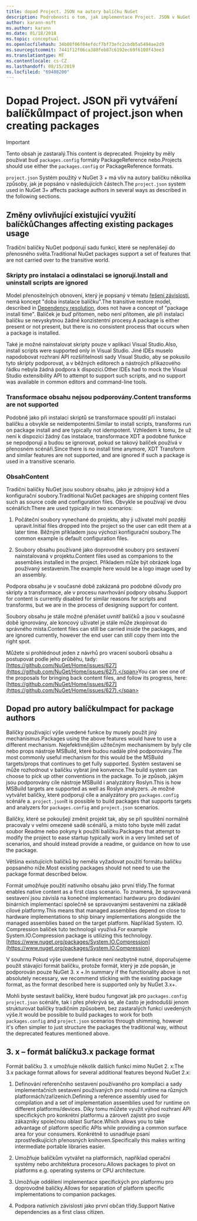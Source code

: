 ```yaml
---
title: dopad Project. JSON na autory balíčku NuGet
description: Podrobnosti o tom, jak implementace Project. JSON v NuGet 3. x ovlivňuje autory balíčků, jako jsou nepodporované funkce, obsah a formát balíčku.
author: karann-msft
ms.author: karann
ms.date: 01/18/2018
ms.topic: conceptual
ms.openlocfilehash: 34b08f06f04efdcf7bf73efc2cbdb5a5494ae2d9
ms.sourcegitcommit: 7441f12f06ca380feb87c6192ec69f6108f43ee3
ms.translationtype: MT
ms.contentlocale: cs-CZ
ms.lasthandoff: 08/15/2019
ms.locfileid: "69488200"
---
```

# <a name="impact-of-projectjson-when-creating-packages"></a><span data-ttu-id="0d973-103">Dopad Project. JSON při vytváření balíčků</span><span class="sxs-lookup"><span data-stu-id="0d973-103">Impact of project.json when creating packages</span></span>

> [!Important]
> <span data-ttu-id="0d973-104">Tento obsah je zastaralý.</span><span class="sxs-lookup"><span data-stu-id="0d973-104">This content is deprecated.</span></span> <span data-ttu-id="0d973-105">Projekty by měly používat buď `packages.config` formáty PackageReference nebo.</span><span class="sxs-lookup"><span data-stu-id="0d973-105">Projects should use either the `packages.config` or PackageReference formats.</span></span>

<span data-ttu-id="0d973-106">`project.json` Systém použitý v NuGet 3 + má vliv na autory balíčku několika způsoby, jak je popsáno v následujících částech.</span><span class="sxs-lookup"><span data-stu-id="0d973-106">The `project.json` system used in NuGet 3+ affects package authors in several ways as described in the following sections.</span></span>

## <a name="changes-affecting-existing-packages-usage"></a><span data-ttu-id="0d973-107">Změny ovlivňující existující využití balíčků</span><span class="sxs-lookup"><span data-stu-id="0d973-107">Changes affecting existing packages usage</span></span>

<span data-ttu-id="0d973-108">Tradiční balíčky NuGet podporují sadu funkcí, které se nepřenášejí do přenosného světa.</span><span class="sxs-lookup"><span data-stu-id="0d973-108">Traditional NuGet packages support a set of features that are not carried over to the transitive world.</span></span>

### <a name="install-and-uninstall-scripts-are-ignored"></a><span data-ttu-id="0d973-109">Skripty pro instalaci a odinstalaci se ignorují.</span><span class="sxs-lookup"><span data-stu-id="0d973-109">Install and uninstall scripts are ignored</span></span>

<span data-ttu-id="0d973-110">Model přenositelných obnovení, který je popsaný v tématu [řešení závislostí](../concepts/dependency-resolution.md#dependency-resolution-with-packagereference), nemá koncept "doba instalace balíčku".</span><span class="sxs-lookup"><span data-stu-id="0d973-110">The transitive restore model, described in [Dependency resolution](../concepts/dependency-resolution.md#dependency-resolution-with-packagereference), does not have a concept of "package install time".</span></span> <span data-ttu-id="0d973-111">Balíček je buď přítomen, nebo není přítomen, ale při instalaci balíčku se nevyskytnou žádné konzistentní procesy.</span><span class="sxs-lookup"><span data-stu-id="0d973-111">A package is either present or not present, but there is no consistent process that occurs when a package is installed.</span></span>

<span data-ttu-id="0d973-112">Také je možné nainstalovat skripty pouze v aplikaci Visual Studio.</span><span class="sxs-lookup"><span data-stu-id="0d973-112">Also, install scripts were supported only in Visual Studio.</span></span> <span data-ttu-id="0d973-113">Jiné IDEs muselo napodobovat rozhraní API rozšiřitelnosti sady Visual Studio, aby se pokusilo tyto skripty podporovat, a v běžných editorech a nástrojích příkazového řádku nebyla žádná podpora k dispozici.</span><span class="sxs-lookup"><span data-stu-id="0d973-113">Other IDEs had to mock the Visual Studio extensibility API to attempt to support such scripts, and no support was available in common editors and command-line tools.</span></span>

### <a name="content-transforms-are-not-supported"></a><span data-ttu-id="0d973-114">Transformace obsahu nejsou podporovány.</span><span class="sxs-lookup"><span data-stu-id="0d973-114">Content transforms are not supported</span></span>

<span data-ttu-id="0d973-115">Podobně jako při instalaci skriptů se transformace spouští při instalaci balíčku a obvykle se neidempotentní.</span><span class="sxs-lookup"><span data-stu-id="0d973-115">Similar to install scripts, transforms run on package install and are typically not idempotent.</span></span> <span data-ttu-id="0d973-116">Vzhledem k tomu, že už není k dispozici žádný čas instalace, transformace XDT a podobné funkce se nepodporují a budou se ignorovat, pokud se takový balíček používá v přenosném scénáři.</span><span class="sxs-lookup"><span data-stu-id="0d973-116">Since there is no install time anymore, XDT Transform and similar features are not supported, and are ignored if such a package is used in a transitive scenario.</span></span>

### <a name="content"></a><span data-ttu-id="0d973-117">Obsah</span><span class="sxs-lookup"><span data-stu-id="0d973-117">Content</span></span>

<span data-ttu-id="0d973-118">Tradiční balíčky NuGet jsou soubory obsahu, jako je zdrojový kód a konfigurační soubory.</span><span class="sxs-lookup"><span data-stu-id="0d973-118">Traditional NuGet packages are shipping content files such as source code and configuration files.</span></span> <span data-ttu-id="0d973-119">Obvykle se používají ve dvou scénářích:</span><span class="sxs-lookup"><span data-stu-id="0d973-119">There are used typically in two scenarios:</span></span>

1. <span data-ttu-id="0d973-120">Počáteční soubory vynechané do projektu, aby ji uživatel mohl později upravit.</span><span class="sxs-lookup"><span data-stu-id="0d973-120">Initial files dropped into the project so the user can edit them at a later time.</span></span> <span data-ttu-id="0d973-121">Běžným příkladem jsou výchozí konfigurační soubory.</span><span class="sxs-lookup"><span data-stu-id="0d973-121">The common example is default configuration files.</span></span>

1. <span data-ttu-id="0d973-122">Soubory obsahu používané jako doprovodné soubory pro sestavení nainstalovaná v projektu.</span><span class="sxs-lookup"><span data-stu-id="0d973-122">Content files used as companions to the assemblies installed in the project.</span></span> <span data-ttu-id="0d973-123">Příkladem může být obrázek loga používaný sestavením.</span><span class="sxs-lookup"><span data-stu-id="0d973-123">The example here would be a logo image used by an assembly.</span></span>

<span data-ttu-id="0d973-124">Podpora obsahu je v současné době zakázaná pro podobné důvody pro skripty a transformace, ale v procesu navrhování podpory obsahu.</span><span class="sxs-lookup"><span data-stu-id="0d973-124">Support for content is currently disabled for similar reasons for scripts and transforms, but we are in the process of designing support for content.</span></span>

<span data-ttu-id="0d973-125">Soubory obsahu je stále možné přenášet uvnitř balíčků a jsou v současné době ignorovány, ale koncový uživatel je stále může zkopírovat do správného místa.</span><span class="sxs-lookup"><span data-stu-id="0d973-125">Content files can still be carried inside the packages, and are ignored currently, however the end user can still copy them into the right spot.</span></span>

<span data-ttu-id="0d973-126">Můžete si prohlédnout jeden z návrhů pro vracení souborů obsahu a postupovat podle jeho průběhu, tady: [https://github.com/NuGet/Home/issues/627](https://github.com/NuGet/Home/issues/627).</span><span class="sxs-lookup"><span data-stu-id="0d973-126">You can see one of the proposals for bringing back content files, and follow its progress, here: [https://github.com/NuGet/Home/issues/627](https://github.com/NuGet/Home/issues/627).</span></span>

## <a name="impact-for-package-authors"></a><span data-ttu-id="0d973-127">Dopad pro autory balíčku</span><span class="sxs-lookup"><span data-stu-id="0d973-127">Impact for package authors</span></span>

<span data-ttu-id="0d973-128">Balíčky používající výše uvedené funkce by musely použít jiný mechanismus.</span><span class="sxs-lookup"><span data-stu-id="0d973-128">Packages using the above features would have to use a different mechanism.</span></span> <span data-ttu-id="0d973-129">Nejefektivnějším užitečným mechanismem by byly cíle nebo props nástroje MSBuild, které budou nadále plně podporovány.</span><span class="sxs-lookup"><span data-stu-id="0d973-129">The most commonly useful mechanism for this would be the MSBuild targets/props that continues to get fully supported.</span></span> <span data-ttu-id="0d973-130">Systém sestavení se může rozhodnout v balíčku vybrat jiné konvence.</span><span class="sxs-lookup"><span data-stu-id="0d973-130">The build system can choose to pick up other conventions in the package.</span></span> <span data-ttu-id="0d973-131">To je způsob, jakým jsou podporovány cíle nástroje MSBuild i analyzátory Roslyn.</span><span class="sxs-lookup"><span data-stu-id="0d973-131">This is how MSBuild targets are supported as well as Roslyn analyzers.</span></span> <span data-ttu-id="0d973-132">Je možné vytvářet balíčky, které podporují cíle a analyzátory pro `packages.config` scénáře a. `project.json`</span><span class="sxs-lookup"><span data-stu-id="0d973-132">It is possible to build packages that supports targets and analyzers for `packages.config` and `project.json` scenarios.</span></span>

<span data-ttu-id="0d973-133">Balíčky, které se pokoušejí změnit projekt tak, aby se při spuštění normálně pracovaly v velmi omezené sadě scénářů, a místo toho byste měli zadat soubor Readme nebo pokyny k použití balíčku.</span><span class="sxs-lookup"><span data-stu-id="0d973-133">Packages that attempt to modify the project to ease startup typically work in a very limited set of scenarios, and should instead provide a readme, or guidance on how to use the package.</span></span>

<span data-ttu-id="0d973-134">Většina existujících balíčků by neměla vyžadovat použití formátu balíčku popsaného níže.</span><span class="sxs-lookup"><span data-stu-id="0d973-134">Most existing packages should not need to use the package format described below.</span></span>

<span data-ttu-id="0d973-135">Formát umožňuje použití nativního obsahu jako první třídy.</span><span class="sxs-lookup"><span data-stu-id="0d973-135">The format enables native content as a first class scenario.</span></span> <span data-ttu-id="0d973-136">To znamená, že spravovaná sestavení jsou závislá na konečné implementaci hardwaru pro dodávání binárních implementací společně se spravovanými sestaveními na základě cílové platformy.</span><span class="sxs-lookup"><span data-stu-id="0d973-136">This means that managed assemblies depend on close to hardware implementations to ship binary implementations alongside the managed assemblies based on the target platform.</span></span> <span data-ttu-id="0d973-137">Například System. IO. Compression balíček tuto technologii využívá.</span><span class="sxs-lookup"><span data-stu-id="0d973-137">For example System.IO.Compression package is utilizing this technology.</span></span> [https://www.nuget.org/packages/System.IO.Compression](https://www.nuget.org/packages/System.IO.Compression)

<span data-ttu-id="0d973-138">V souhrnu Pokud výše uvedené funkce není nezbytně nutné, doporučujeme použít stávající formát balíčku, protože formát, který je zde popsán, je podporován pouze NuGet 3. x +.</span><span class="sxs-lookup"><span data-stu-id="0d973-138">In summary if the functionality above is not absolutely necessary, we recommend sticking with the existing package format, as the format described here is supported only by NuGet 3.x+.</span></span>

<span data-ttu-id="0d973-139">Mohli byste sestavit balíčky, které budou fungovat jak pro `packages.config` `project.json` scénáře, tak i přes překrývá se, ale často je jednodušší jenom strukturovat balíčky tradičním způsobem, bez zastaralých funkcí uvedených výše.</span><span class="sxs-lookup"><span data-stu-id="0d973-139">It would be possible to build packages to work for both `packages.config` and `project.json` scenarios through shimming, however it's often simpler to just structure the packages the traditional way, without the deprecated features mentioned above.</span></span>

## <a name="3x-package-format"></a><span data-ttu-id="0d973-140">3. x – formát balíčku</span><span class="sxs-lookup"><span data-stu-id="0d973-140">3.x package format</span></span>

<span data-ttu-id="0d973-141">Formát balíčku 3. x umožňuje několik dalších funkcí mimo NuGet 2. x:</span><span class="sxs-lookup"><span data-stu-id="0d973-141">The 3.x package format allows for several additional features beyond NuGet 2.x:</span></span>

1. <span data-ttu-id="0d973-142">Definování referenčního sestavení používaného pro kompilaci a sady implementačních sestavení používaných pro modul runtime na různých platformách/zařízeních.</span><span class="sxs-lookup"><span data-stu-id="0d973-142">Defining a reference assembly used for compilation and a set of implementation assemblies used for runtime on different platforms/devices.</span></span> <span data-ttu-id="0d973-143">Díky tomu můžete využít výhod rozhraní API specifických pro konkrétní platformu a zároveň zajistit pro svoje zákazníky společnou oblast Surface.</span><span class="sxs-lookup"><span data-stu-id="0d973-143">Which allows you to take advantage of platform specific APIs while providing a common surface area for your consumers.</span></span> <span data-ttu-id="0d973-144">Konkrétně to usnadňuje psaní zprostředkujících přenosných knihoven.</span><span class="sxs-lookup"><span data-stu-id="0d973-144">Specifically this makes writing intermediate portable libraries easier.</span></span>

1. <span data-ttu-id="0d973-145">Umožňuje balíčkům vytvářet na platformách, například operační systémy nebo architektura procesoru.</span><span class="sxs-lookup"><span data-stu-id="0d973-145">Allows packages to pivot on platforms e.g. operating systems or CPU architecture.</span></span>

1. <span data-ttu-id="0d973-146">Umožňuje oddělení implementace specifických pro platformu pro doprovodné balíčky.</span><span class="sxs-lookup"><span data-stu-id="0d973-146">Allows for separation of platform specific implementations to companion packages.</span></span>

1. <span data-ttu-id="0d973-147">Podpora nativních závislostí jako první občan třídy.</span><span class="sxs-lookup"><span data-stu-id="0d973-147">Support Native dependencies as a first class citizen.</span></span>
